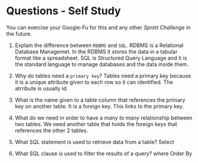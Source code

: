 # Questions - Self Study

You can exercise your Google-Fu for this and any other _Sprint Challenge_ in the future.

1.  Explain the difference between `RDBMS` and `SQL`.
    RDBMS is a Relational Database Managemet. In the RDBMS it stores the data in a tabular format like a spreadsheet. SQL is Structured Query Language and it is the standard language to manage databases and the data inside them.

2.  Why do tables need a `primary key`?
    Tables need a primary key because it is a unique attribute given to each row so it can identified. The atrribute is usually id.

3.  What is the name given to a table column that references the primary key on another table.
    It is a foreign key. This links to the primary key.

4.  What do we need in order to have a _many to many_ relationship between two tables.
    We need another table that holds the foreign keys that references the other 2 tables.

5.  What SQL statement is used to retrieve data from a table?
    Select

6.  What SQL clause is used to filter the results of a query?
    where
    Order By
